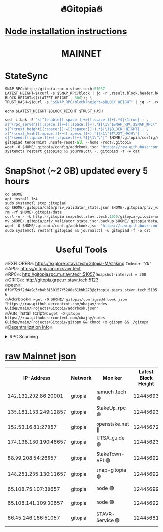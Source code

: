 <h1 align="center"> 🔥Gitopia🔥</h1>

[Node installation instructions](https://github.com/obajay/nodes-Guides/tree/main/Projects/Gitopia)
=

<h1 align="center"> MAINNET</h1>

# StateSync
```python
SNAP_RPC=http://gitopia.rpc.m.stavr.tech:51057
LATEST_HEIGHT=$(curl -s $SNAP_RPC/block | jq -r .result.block.header.height); \
BLOCK_HEIGHT=$((LATEST_HEIGHT - 300)); \
TRUST_HASH=$(curl -s "$SNAP_RPC/block?height=$BLOCK_HEIGHT" | jq -r .result.block_id.hash)

echo $LATEST_HEIGHT $BLOCK_HEIGHT $TRUST_HASH

sed -i.bak -E "s|^(enable[[:space:]]+=[[:space:]]+).*$|\1true| ; \
s|^(rpc_servers[[:space:]]+=[[:space:]]+).*$|\1\"$SNAP_RPC,$SNAP_RPC\"| ; \
s|^(trust_height[[:space:]]+=[[:space:]]+).*$|\1$BLOCK_HEIGHT| ; \
s|^(trust_hash[[:space:]]+=[[:space:]]+).*$|\1\"$TRUST_HASH\"| ; \
s|^(seeds[[:space:]]+=[[:space:]]+).*$|\1\"\"|" $HOME/.gitopia/config/config.toml
gitopiad tendermint unsafe-reset-all --home /root/.gitopia
wget -O $HOME/.gitopia/config/addrbook.json "https://raw.githubusercontent.com/obajay/nodes-Guides/main/Projects/Gitopia/addrbook.json"
systemctl restart gitopiad && journalctl -u gitopiad -f -o cat
```
# SnapShot (~2 GB) updated every 5 hours
```python
cd $HOME
apt install lz4
sudo systemctl stop gitopiad
cp $HOME/.gitopia/data/priv_validator_state.json $HOME/.gitopia/priv_validator_state.json.backup
rm -rf $HOME/.gitopia/data
curl -o - -L http://gitopia.snapshot.stavr.tech:1030/gitopia/gitopia-snap.tar.lz4 | lz4 -c -d - | tar -x -C $HOME/.gitopia --strip-components 2
mv $HOME/.gitopia/priv_validator_state.json.backup $HOME/.gitopia/data/priv_validator_state.json
wget -O $HOME/.gitopia/config/addrbook.json "https://raw.githubusercontent.com/obajay/nodes-Guides/main/Projects/Gitopia/addrbook.json"
sudo systemctl restart gitopiad && journalctl -u gitopiad -f -o cat
```
 <h1 align="center"> Useful Tools</h1>

🔥EXPLORER🔥:      https://explorer.stavr.tech/Gitopia-M/staking  `Indexer "ON"` \
🔥API🔥: 			 		 https://gitopia.api.m.stavr.tech \
🔥RPC🔥:           http://gitopia.rpc.m.stavr.tech:51057              `Snapshot-interval = 300` \
🔥GRPC🔥:          http://gitopia.grpc.m.stavr.tech:5123 \
🔥peer🔥:					 `6f9f729f2d4a9c3cbab3130157f5200a61bbb273@gitopia.peers.stavr.tech:51056` \
🔥Addrbook🔥:    ```wget -O $HOME/.gitopia/config/addrbook.json "https://raw.githubusercontent.com/obajay/nodes-Guides/main/Projects/Gitopia/addrbook.json"``` \
🔥Auto_install script🔥: ```wget -O gitopm https://raw.githubusercontent.com/obajay/nodes-Guides/main/Projects/Gitopia/gitopm && chmod +x gitopm && ./gitopm``` \
🔥[Decentralization Info](https://github.com/obajay/StateSync-snapshots/tree/main/Projects/Gitopia/Decentralization)🔥

<details>
<summary>RPC Scanning</summary>

<h2 align="center"> We scan nodes in real time every 4 hours. And we provide the final result of RPC endpoints.
We cannot influence the operation of these nodes in any way. </h2>


```python
If Voting Power is higher than 0 --> then the Node is a validator of the network and may be subject to attack and be a potential threat to the chain.
```
```python
We marked such validators with a red symbol
```

</details>

[raw Mainnet json](https://rpc-check.gitopm.stavr.tech/gitopm/rpc-gitopm-result.json)
=

<table><tr><th>IP-Address</th><th>Network</th><th>Moniker</th><th>Latest Block Height</th><th>Earliest Block Height</th><th>Catching Up</th><th>Tx Index</th><th>Voting Power</th><th>Scan Time</th></tr><tr><td>142.132.202.86:20001</td><td>gitopia</td><td>ramuchi.tech 🟢</td><td>12445693</td><td>6548337</td><td>False</td><td>on</td><td>0</td><td>2024-01-18T20:27:14.007306692UTC</td></tr><tr><td>135.181.133.249:12857</td><td>gitopia</td><td>StakeUp_rpc 🟢</td><td>12445693</td><td>8010001</td><td>False</td><td>on</td><td>0</td><td>2024-01-18T20:27:14.322180168UTC</td></tr><tr><td>152.53.16.81:27057</td><td>gitopia</td><td>openstake.net 🔴</td><td>12445672</td><td>10455001</td><td>False</td><td>off</td><td>25611</td><td>2024-01-18T20:26:38.607959996UTC</td></tr><tr><td>174.138.180.190:46657</td><td>gitopia</td><td>UTSA_guide 🟢</td><td>12445623</td><td>11194706</td><td>False</td><td>on</td><td>0</td><td>2024-01-18T20:26:47.495130860UTC</td></tr><tr><td>88.99.208.54:26657</td><td>gitopia</td><td>StakeTown-API 🟢</td><td>12445692</td><td>11362501</td><td>False</td><td>on</td><td>0</td><td>2024-01-18T20:27:13.389567851UTC</td></tr><tr><td>148.251.235.130:11657</td><td>gitopia</td><td>snap-gitopia 🟢</td><td>12445692</td><td>11730001</td><td>False</td><td>on</td><td>0</td><td>2024-01-18T20:27:13.694546799UTC</td></tr><tr><td>65.108.75.107:30657</td><td>gitopia</td><td>node 🟢</td><td>12445699</td><td>11907586</td><td>False</td><td>on</td><td>0</td><td>2024-01-18T20:27:24.875020587UTC</td></tr><tr><td>65.108.141.109:30657</td><td>gitopia</td><td>node 🟢</td><td>12445692</td><td>12299845</td><td>False</td><td>on</td><td>0</td><td>2024-01-18T20:27:13.098765687UTC</td></tr><tr><td>66.45.246.166:51057</td><td>gitopia</td><td>STAVR-Service 🟢</td><td>12445681</td><td>12441001</td><td>False</td><td>on</td><td>0</td><td>2024-01-18T20:26:54.298565754UTC</td></tr></table>

